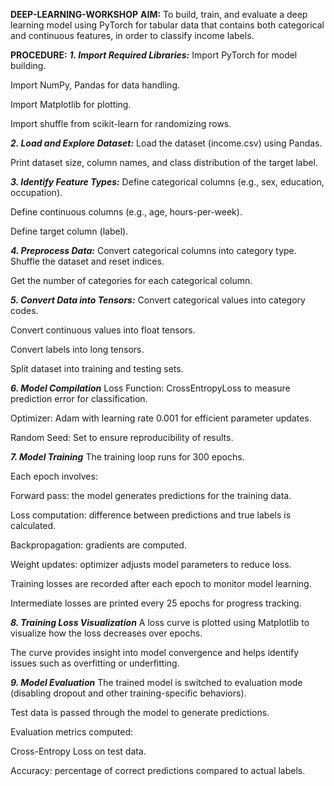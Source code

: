 **DEEP-LEARNING-WORKSHOP**
**AIM:**
To build, train, and evaluate a deep learning model using PyTorch for tabular data that contains both categorical and continuous features, in order to classify income labels.

**PROCEDURE:**
***1. Import Required Libraries:***
Import PyTorch for model building.

Import NumPy, Pandas for data handling.

Import Matplotlib for plotting.

Import shuffle from scikit-learn for randomizing rows.

***2. Load and Explore Dataset:***
Load the dataset (income.csv) using Pandas.

Print dataset size, column names, and class distribution of the target label.

***3. Identify Feature Types:***
Define categorical columns (e.g., sex, education, occupation).

Define continuous columns (e.g., age, hours-per-week).

Define target column (label).

***4. Preprocess Data:***
Convert categorical columns into category type.
Shuffle the dataset and reset indices.

Get the number of categories for each categorical column.

***5. Convert Data into Tensors:***
Convert categorical values into category codes.

Convert continuous values into float tensors.

Convert labels into long tensors.

Split dataset into training and testing sets.

***6. Model Compilation***
Loss Function: CrossEntropyLoss to measure prediction error for classification.

Optimizer: Adam with learning rate 0.001 for efficient parameter updates.

Random Seed: Set to ensure reproducibility of results.

***7. Model Training***
The training loop runs for 300 epochs.

Each epoch involves:

Forward pass: the model generates predictions for the training data.

Loss computation: difference between predictions and true labels is calculated.

Backpropagation: gradients are computed.

Weight updates: optimizer adjusts model parameters to reduce loss.

Training losses are recorded after each epoch to monitor model learning.

Intermediate losses are printed every 25 epochs for progress tracking.

***8. Training Loss Visualization***
A loss curve is plotted using Matplotlib to visualize how the loss decreases over epochs.

The curve provides insight into model convergence and helps identify issues such as overfitting or underfitting.

***9. Model Evaluation***
The trained model is switched to evaluation mode (disabling dropout and other training-specific behaviors).

Test data is passed through the model to generate predictions.

Evaluation metrics computed:

Cross-Entropy Loss on test data.

Accuracy: percentage of correct predictions compared to actual labels.

